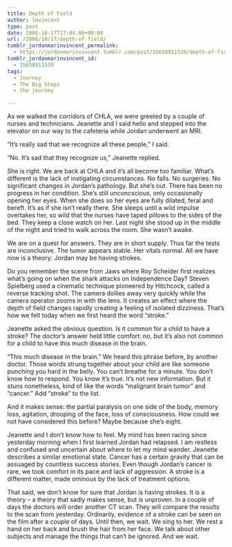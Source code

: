 ```yaml
---
title: Depth of Field
author: lmvincent
type: post
date: 2006-10-17T17:04:00+00:00
url: /2006/10/17/depth-of-field/
tumblr_jordanmarinvincent_permalink:
  - https://jordanmarinvincent.tumblr.com/post/15658911539/depth-of-field
tumblr_jordanmarinvincent_id:
  - 15658911539
tags:
  - Journey
  - The Big Steps
  - the journey

---
```

As we walked the corridors of CHLA, we were greeted by a couple of nurses and technicians. Jeanette and I said hello and stepped into the elevator on our way to the cafeteria while Jordan underwent an MRI.

&ldquo;It&rsquo;s really sad that we recognize all these people,&rdquo; I said.

&ldquo;No. It&rsquo;s sad that they recognize us,&rdquo; Jeanette replied.<a name="more"></a>

She is right. We are back at CHLA and it&rsquo;s all become too familiar. What&rsquo;s different is the lack of instigating circumstances. No falls. No surgeries. No significant changes in Jordan&rsquo;s pathology. But she&rsquo;s out. There has been no progress in her condition. She&rsquo;s still unconcscious, only occasionally opening her eyes. When she does so her eyes are fully dilated, feral and bereft. It&rsquo;s as if she isn&rsquo;t really there. She sleeps until a wild impulse overtakes her, so wild that the nurses have taped pillows to the sides of the bed. They keep a close watch on her. Last night she stood up in the middle of the night and tried to walk across the room. She wasn&rsquo;t awake.

We are on a quest for answers. They are in short supply. Thus far the tests are inconclusive. The tumor appears stable. Her vitals normal. All we have now is a theory: Jordan may be having strokes.

Do you remember the scene from Jaws where Roy Scheider first realizes what&rsquo;s going on when the shark attacks on Independence Day? Steven Spielberg used a cinematic technique pioneered by Hitchcock, called a reverse tracking shot. The camera dollies away very quickly while the camera operator zooms in with the lens. It creates an effect where the depth of field changes rapidly creating a feeling of isolated dizziness. That&rsquo;s how we felt today when we first heard the word &ldquo;stroke.&rdquo;

Jeanette asked the obvious question. Is it common for a child to have a stroke? The doctor&rsquo;s answer held little comfort: no, but it&rsquo;s also not common for a child to have this much disease in the brain.

&ldquo;This much disease in the brain.&rdquo; We heard this phrase before, by another doctor. Those words strung together about your child are like someone punching you hard in the belly. You can&rsquo;t breathe for a minute. You don&rsquo;t know how to respond. You know it&rsquo;s true. It&rsquo;s not new information. But it stuns nonetheless, kind of like the words &ldquo;malignant brain tumor&rdquo; and &ldquo;cancer.&rdquo; Add &ldquo;stroke&rdquo; to the list.

And it makes sense: the partial paralysis on one side of the body, memory loss, agitation, drooping of the face, loss of consciousness. How could we not have considered this before? Maybe because she&rsquo;s eight.

Jeanette and I don&rsquo;t know how to feel. My mind has been racing since yesterday morning when I first learned Jordan had relapsed. I am restless and confused and uncertain about where to let my mind wander. Jeanette describes a similar emotional state. Cancer has a certain gravity that can be assuaged by countless success stories. Even though Jordan&rsquo;s cancer is rare, we took comfort in its pace and lack of aggression. A stroke is a different matter, made ominous by the lack of treatment options.

That said, we don&rsquo;t know for sure that Jordan is having strokes. It is a theory &ndash; a theory that sadly makes sense, but is unproven. In a couple of days the doctors will order another CT scan. They will compare the results to the scan from yesterday. Ordinarily, evidence of a stroke can be seen on the film after a couple of days. Until then, we wait. We sing to her. We rest a hand on her back and brush the hair from her face. We talk about other subjects and manage the things that can&rsquo;t be ignored. And we wait.

<div class="blogger-post-footer">
  <img loading="lazy" width="1" height="1" src="https://blogger.googleusercontent.com/tracker/9039099668816362935-5369743159157759161?l=jordansjourney2.blogspot.com" alt="" />
</div>